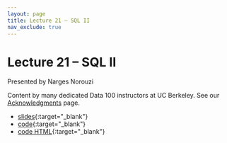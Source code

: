 ```yaml
---
layout: page
title: Lecture 21 – SQL II
nav_exclude: true
---
```


# Lecture 21 – SQL II

Presented by Narges Norouzi


Content by many dedicated Data 100 instructors at UC Berkeley. See our [Acknowledgments](../../acks) page.

- [slides](https://docs.google.com/presentation/d/1FYM0rOhev0kJCuJAC9b8NtZ3tUYMcGk-upWCvxEPRFM/edit?usp=share_link){:target="_blank"}
- [code](https://data100.datahub.berkeley.edu/hub/user-redirect/git-pull?repo=https%3A%2F%2Fgithub.com%2FDS-100%2Ffa24-student&urlpath=lab%2Ftree%2Ffa24-student%2Flecture%2Flec21%2Flec21.ipynb&branch=main){:target="_blank"}
- [code HTML](../../resources/assets/lectures/lec21/lec21.html){:target="_blank"}
<!-- - [recording](https://youtu.be/ZIWQ5YGf-oY){:target="_blank"} -->